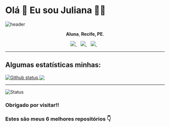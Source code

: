 
# Olá 👋 Eu sou <strong>Juliana</strong> 👨‍💻

![header](https://capsule-render.vercel.app/api?text=.&fontColor=ffffff&fontSize=40&fontAlign=40&height=250&section=head&color=gradient)

<p align='center'>
  <strong>Aluna</strong>, <strong>Recife, PE</strong>.
</p>

<p align='center'>  
  <a href="LINK_DO_SEU_LINKEDIN_AQUI">
    <img src="https://img.shields.io/badge/linkedin-%230077B5.svg?&style=for-the-badge&logo=linkedin&logoColor=white" />
  </a>&nbsp;&nbsp;
  <a href="@julianalbarboza">
    <img src="https://img.shields.io/badge/instagram-%23E4405F.svg?&style=for-the-badge&logo=instagram&logoColor=white" />        
  </a>&nbsp;&nbsp;
  <a href="LINK_DO_SEU_TWITTER_AQUI">
    <img src="https://img.shields.io/badge/twitter-%231DA1F2.svg?&style=for-the-badge&logo=twitter&logoColor=white" />        
  </a>&nbsp;&nbsp;
  
</p>

___

## Algumas estatísticas minhas:

<a href="LINK_DO_SEU_SITE_AQUI">
  <img align="center" src="https://github-readme-stats.vercel.app/api?username=juh899&show_icons=true&theme=radical" alt="Github status" />
</a>
<a href="LINK_DO_SEU_SITE_AQUI">
  <img align="center" src="https://github-readme-stats.vercel.app/api/top-langs/?username=juh899&layout=compact&theme=radical" />
</a>


___
<p align="left"> <img src="https://komarev.com/ghpvc/?username=juh899" alt="Status" /> </p>

### Obrigado por visitar!!
### Estes são meus 6 melhores repositórios 👇 
